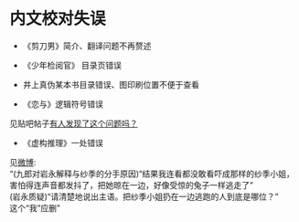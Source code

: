 内文校对失误
===

* 《剪刀男》简介、翻译问题不再赘述 <br>


* 《少年检阅官》 目录页错误 <br>


* 井上真伪某本书目录错误、图印刷位置不便于查看 <br>


* 《恋与》逻辑符号错误 <br>

见贴吧帖子[有人发现了这个问题吗？](https://tieba.baidu.com/p/6760319664) <br>


* 《虚构推理》一处错误 <br>

见[微博](https://weibo.com/2423535153/I4318jkm4): <br>
“(九郎对岩永解释与纱季的分手原因)“结果我连看都没敢看吓成那样的纱季小姐，害怕得连声音都发抖了，把她晾在一边，好像受惊的兔子一样逃走了” <br>
(岩永质疑)“请清楚地说出主语。把纱季小姐扔在一边逃跑的人到底是哪位？” <br>
这个“我”应删” <br>
